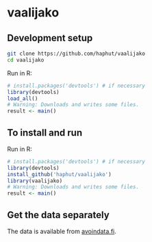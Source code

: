 # vaalijako

## Development setup

```sh
git clone https://github.com/haphut/vaalijako
cd vaalijako
```

Run in R:
```R
# install.packages('devtools') # if necessary
library(devtools)
load_all()
# Warning: Downloads and writes some files.
result <- main()
```

## To install and run

Run in R:
```R
# install.packages('devtools') # if necessary
library(devtools)
install_github('haphut/vaalijako')
library(vaalijako)
# Warning: Downloads and writes some files.
result <- main()
```

## Get the data separately

The data is available from [avoindata.fi](https://www.avoindata.fi/data/fi/dataset/rakennusten-aanestysalueet).
